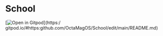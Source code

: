 # School
[![Open in Gitpod](https://gitpod.io/button/open-in-gitpod.svg)](https:/ gitpod.io/#https:github.com/OctaMagOS/School/edit/main/README.md)

